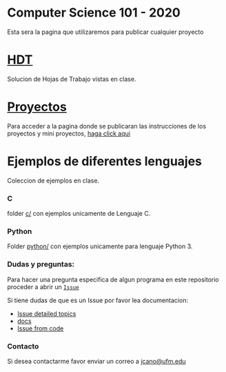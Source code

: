# Computer Science 101 - 2020

Esta sera la pagina que utilizaremos para publicar cualquier proyecto

# [HDT](hdt/index.md)

Solucion de Hojas de Trabajo vistas en clase.
# [Proyectos](projects/projects.md)

Para acceder a la pagina donde se publicaran las instrucciones de los proyectos y mini proyectos, [haga click aqui](projects/projects.md)



# Ejemplos de diferentes lenguajes
Coleccion de ejemplos en clase.

### C

folder [c/](https://github.com/cs-ufm/cs101-2020/tree/master/c) con ejemplos unicamente de Lenguaje C.

### Python

Folder [python/](https://github.com/cs-ufm/cs101-2020/tree/master/c) con ejemplos unicamente para lenguaje Python 3.


### Dudas y preguntas:

Para hacer una pregunta especifica de algun programa en este repositorio proceder a abrir un [`Issue`](https://github.com/cs-ufm/cs101-2020/issues)

Si tiene dudas de que es un Issue por favor lea documentacion:

- [Issue detailed topics](https://help.github.com/en/github/managing-your-work-on-github/managing-your-work-with-issues)
- [docs](https://help.github.com/en/github/managing-your-work-on-github/creating-an-issue)
- [Issue from  code](https://help.github.com/en/github/managing-your-work-on-github/opening-an-issue-from-code)


### Contacto

Si desea contactarme favor enviar un correo a
[jcano@ufm.edu](mailto:jcano@ufm.edu?subject=[CS101-2020]%20Duda%20de%20Curso)
